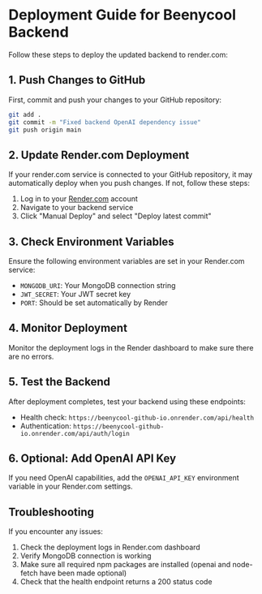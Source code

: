 # Deployment Guide for Beenycool Backend

Follow these steps to deploy the updated backend to render.com:

## 1. Push Changes to GitHub

First, commit and push your changes to your GitHub repository:

```bash
git add .
git commit -m "Fixed backend OpenAI dependency issue"
git push origin main
```

## 2. Update Render.com Deployment

If your render.com service is connected to your GitHub repository, it may automatically deploy when you push changes. If not, follow these steps:

1. Log in to your [Render.com](https://dashboard.render.com) account
2. Navigate to your backend service
3. Click "Manual Deploy" and select "Deploy latest commit"

## 3. Check Environment Variables

Ensure the following environment variables are set in your Render.com service:

- `MONGODB_URI`: Your MongoDB connection string
- `JWT_SECRET`: Your JWT secret key
- `PORT`: Should be set automatically by Render

## 4. Monitor Deployment

Monitor the deployment logs in the Render dashboard to make sure there are no errors.

## 5. Test the Backend

After deployment completes, test your backend using these endpoints:

- Health check: `https://beenycool-github-io.onrender.com/api/health`
- Authentication: `https://beenycool-github-io.onrender.com/api/auth/login`

## 6. Optional: Add OpenAI API Key

If you need OpenAI capabilities, add the `OPENAI_API_KEY` environment variable in your Render.com settings.

## Troubleshooting

If you encounter any issues:

1. Check the deployment logs in Render.com dashboard
2. Verify MongoDB connection is working
3. Make sure all required npm packages are installed (openai and node-fetch have been made optional)
4. Check that the health endpoint returns a 200 status code 